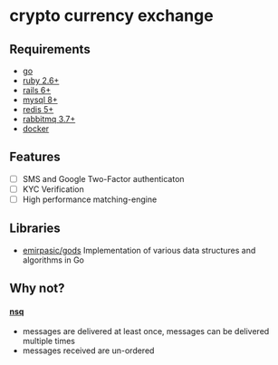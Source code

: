 # crypto currency exchange

## Requirements

* [go](https://golang.org/)
* [ruby 2.6+](https://www.ruby-lang.org/en/)
* [rails 6+](https://rubyonrails.org/)
* [mysql 8+](https://www.mysql.com/cn/)
* [redis 5+](https://redis.io/)
* [rabbitmq 3.7+](https://www.rabbitmq.com/)
* [docker](https://www.docker.com/)

## Features

* [ ] SMS and Google Two-Factor authenticaton
* [ ] KYC Verification
* [ ] High performance matching-engine

## Libraries

* [emirpasic/gods](https://github.com/emirpasic/gods) Implementation of various data structures and algorithms in Go

## Why not?

#### [nsq](https://nsq.io/overview/features_and_guarantees.html)

* messages are delivered at least once, messages can be delivered multiple times
* messages received are un-ordered
